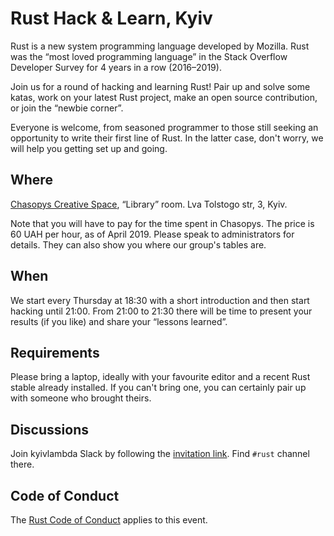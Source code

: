 # Rust Hack & Learn, Kyiv

Rust is a new system programming language developed by Mozilla.  Rust was the “most loved programming language” in the Stack Overflow Developer Survey for 4 years in a row (2016–2019).

Join us for a round of hacking and learning Rust!  Pair up and solve some katas, work on your latest Rust project, make an open source contribution, or join the “newbie corner”.

Everyone is welcome, from seasoned programmer to those still seeking an opportunity to write their first line of Rust.  In the latter case, don't worry, we will help you getting set up and going.

## Where

[Chasopys Creative Space](http://www.chasopys.ua/page/events-eng.html), “Library” room.
Lva Tolstogo str, 3, Kyiv.

Note that you will have to pay for the time spent in Chasopys.  The price is 60 UAH per hour, as of April 2019.  Please speak to administrators for details. They can also show you where our group's tables are.

## When

We start every Thursday at 18:30 with a short introduction and then start hacking until 21:00.  From 21:00 to 21:30 there will be time to present your results (if you like) and share your “lessons learned”.

## Requirements

Please bring a laptop, ideally with your favourite editor and a recent Rust stable already installed.  If you can't bring one, you can certainly pair up with someone who brought theirs.

## Discussions

Join kyivlambda Slack by following the [invitation link](https://kyivlambda.slack.com/join/shared_invite/enQtMjQzMjA1Mjk2ODUwLTJmYjI3YmNmOWYzY2YwYjBlZTNhOTFjZjg1YjA2NjhmNjc5ZTBjYjVhZDk3ODIxNzg4NmFiNzdjMjNhODU5NWU).  Find `#rust` channel there.

## Code of Conduct

The [Rust Code of Conduct](https://www.rust-lang.org/policies/code-of-conduct) applies to this event.
